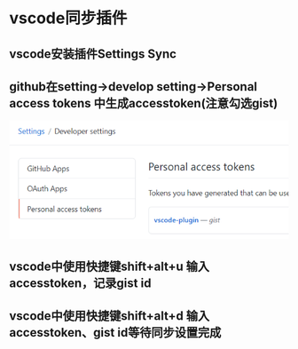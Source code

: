 # vscode同步插件

## vscode安装插件Settings Sync

## github在setting->develop setting->Personal access tokens 中生成accesstoken(注意勾选gist)

![avatar](./img/setting.png)

## vscode中使用快捷键shift+alt+u 输入accesstoken，记录gist id

## vscode中使用快捷键shift+alt+d 输入accesstoken、gist id等待同步设置完成
